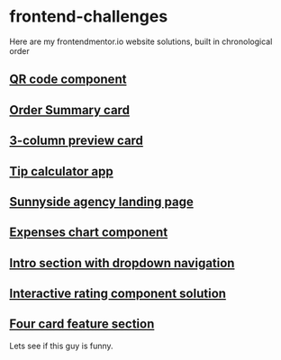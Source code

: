 # frontend-challenges
Here are my frontendmentor.io website solutions, built in chronological order

## [QR code component](https://qirele.github.io/frontend-challenges/qrCode/)

## [Order Summary card](https://qirele.github.io/frontend-challenges/orderSummary/)

## [3-column preview card](https://qirele.github.io/frontend-challenges/three-column/)

## [Tip calculator app](https://qirele.github.io/frontend-challenges/tip-calculator/)

## [Sunnyside agency landing page](https://qirele.github.io/frontend-challenges/sunnySide/)

## [Expenses chart component](https://qirele.github.io/frontend-challenges/expenses-chart/)

## [Intro section with dropdown navigation](https://qirele.github.io/frontend-challenges/intro-section/)

## [Interactive rating component solution](https://qirele.github.io/frontend-challenges/rating-component/)

## [Four card feature section](https://qirele.github.io/frontend-challenges/4-card-feature/)

Lets see if this guy is funny.
